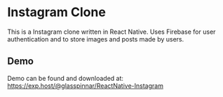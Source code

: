 # Instagram Clone 
This is a Instagram clone written in React Native. Uses Firebase for user authentication and to store images and posts made by users. 

## Demo
Demo can be found and downloaded at: https://exp.host/@glasspinnar/ReactNative-Instagram

